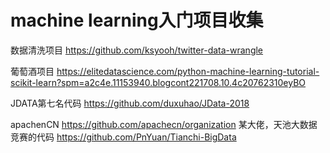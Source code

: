 # machine learning入门项目收集

数据清洗项目
https://github.com/ksyooh/twitter-data-wrangle

葡萄酒项目
https://elitedatascience.com/python-machine-learning-tutorial-scikit-learn?spm=a2c4e.11153940.blogcont221708.10.4c20762310eyBO 

JDATA第七名代码
https://github.com/duxuhao/JData-2018

apachenCN
https://github.com/apachecn/organization
某大佬，天池大数据竞赛的代码
https://github.com/PnYuan/Tianchi-BigData

